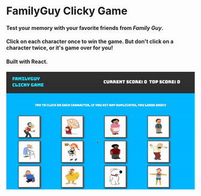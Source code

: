 # FamilyGuy Clicky Game

#### Test your memory with your favorite friends from *Family Guy*.

#### Click on each character once to win the game. But don't click on a character twice, or it's game over for you!

#### Built with React. 

![screenshot](public/familyguydemo.gif)
